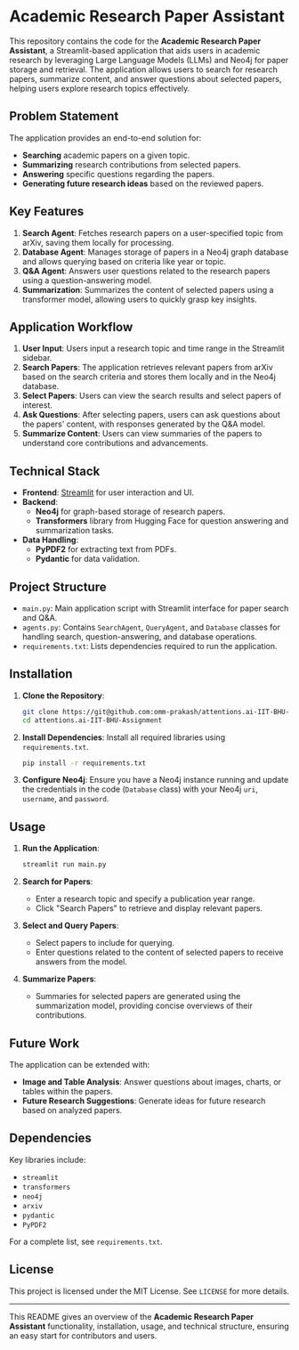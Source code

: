 # Academic Research Paper Assistant

This repository contains the code for the **Academic Research Paper Assistant**, a Streamlit-based application that aids users in academic research by leveraging Large Language Models (LLMs) and Neo4j for paper storage and retrieval. The application allows users to search for research papers, summarize content, and answer questions about selected papers, helping users explore research topics effectively.

## Problem Statement

The application provides an end-to-end solution for:

- **Searching** academic papers on a given topic.
- **Summarizing** research contributions from selected papers.
- **Answering** specific questions regarding the papers.
- **Generating future research ideas** based on the reviewed papers.

## Key Features

1. **Search Agent**: Fetches research papers on a user-specified topic from arXiv, saving them locally for processing.
2. **Database Agent**: Manages storage of papers in a Neo4j graph database and allows querying based on criteria like year or topic.
3. **Q&A Agent**: Answers user questions related to the research papers using a question-answering model.
4. **Summarization**: Summarizes the content of selected papers using a transformer model, allowing users to quickly grasp key insights.

## Application Workflow

1. **User Input**: Users input a research topic and time range in the Streamlit sidebar.
2. **Search Papers**: The application retrieves relevant papers from arXiv based on the search criteria and stores them locally and in the Neo4j database.
3. **Select Papers**: Users can view the search results and select papers of interest.
4. **Ask Questions**: After selecting papers, users can ask questions about the papers' content, with responses generated by the Q&A model.
5. **Summarize Content**: Users can view summaries of the papers to understand core contributions and advancements.

## Technical Stack

- **Frontend**: [Streamlit](https://streamlit.io/) for user interaction and UI.
- **Backend**:
  - **Neo4j** for graph-based storage of research papers.
  - **Transformers** library from Hugging Face for question answering and summarization tasks.
- **Data Handling**:
  - **PyPDF2** for extracting text from PDFs.
  - **Pydantic** for data validation.

## Project Structure

- `main.py`: Main application script with Streamlit interface for paper search and Q&A.
- `agents.py`: Contains `SearchAgent`, `QueryAgent`, and `Database` classes for handling search, question-answering, and database operations.
- `requirements.txt`: Lists dependencies required to run the application.

## Installation

1. **Clone the Repository**:

   ```bash
   git clone https://git@github.com:omm-prakash/attentions.ai-IIT-BHU-Assignment.git
   cd attentions.ai-IIT-BHU-Assignment
   ```
2. **Install Dependencies**:
   Install all required libraries using `requirements.txt`.

   ```bash
   pip install -r requirements.txt
   ```
3. **Configure Neo4j**:
   Ensure you have a Neo4j instance running and update the credentials in the code (`Database` class) with your Neo4j `uri`, `username`, and `password`.

## Usage

1. **Run the Application**:

   ```bash
   streamlit run main.py
   ```
2. **Search for Papers**:

   - Enter a research topic and specify a publication year range.
   - Click "Search Papers" to retrieve and display relevant papers.
3. **Select and Query Papers**:

   - Select papers to include for querying.
   - Enter questions related to the content of selected papers to receive answers from the model.
4. **Summarize Papers**:

   - Summaries for selected papers are generated using the summarization model, providing concise overviews of their contributions.

## Future Work

The application can be extended with:

- **Image and Table Analysis**: Answer questions about images, charts, or tables within the papers.
- **Future Research Suggestions**: Generate ideas for future research based on analyzed papers.

## Dependencies

Key libraries include:

- `streamlit`
- `transformers`
- `neo4j`
- `arxiv`
- `pydantic`
- `PyPDF2`

For a complete list, see `requirements.txt`.

## License

This project is licensed under the MIT License. See `LICENSE` for more details.

---

This README gives an overview of the **Academic Research Paper Assistant** functionality, installation, usage, and technical structure, ensuring an easy start for contributors and users.

